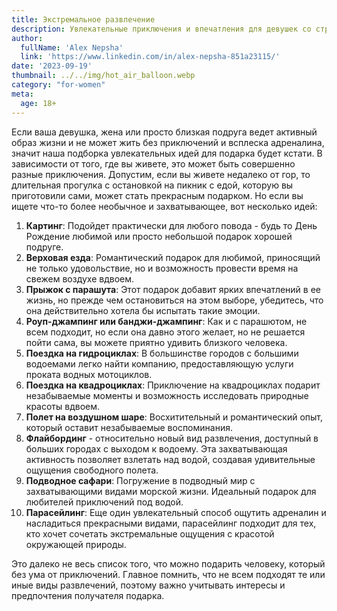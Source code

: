 ```yaml
---
title: Экстремальное развлечение
description: Увлекательные приключения и впечатления для девушек со страстью к адреналину.
author:
  fullName: 'Alex Nepsha'
  link: 'https://www.linkedin.com/in/alex-nepsha-851a23115/'
date: '2023-09-19'
thumbnail: ../../img/hot_air_balloon.webp
category: "for-women"
meta:
  age: 18+
---
```

Если ваша девушка, жена или просто близкая подруга ведет активный образ жизни и не может жить без приключений и всплеска адреналина, значит наша подборка увлекательных идей для подарка будет кстати. В зависимости от того, где вы живете, это может быть совершенно разные приключения. Допустим, если вы живете недалеко от гор, то длительная прогулка с остановкой на пикник с едой, которую вы приготовили сами, может стать прекрасным подарком. Но если вы ищете что-то более необычное и захватывающее, вот несколько идей:

1. **Картинг**: Подойдет практически для любого повода - будь то День Рождение любимой или просто небольшой подарок хорошей подруге.
2. **Верховая езда**: Романтический подарок для любимой, приносящий не только удовольствие, но и возможность провести время на свежем воздухе вдвоем.
3. **Прыжок с парашута**: Этот подарок добавит ярких впечатлений в ее жизнь, но прежде чем остановиться на этом выборе, убедитесь, что она действительно хотела бы испытать такие эмоции.
4. **Роуп-джампинг или банджи-джампинг**: Как и с парашютом, не всем подходит, но если она давно этого желает, но не решается пойти сама, вы можете приятно удивить близкого человека.
5. **Поездка на гидроциклах**: В большинстве городов с большими водоемами легко найти компанию, предоставляющую услуги проката водных мотоциклов.
6. **Поездка на квадроциклах**: Приключение на квадроциклах подарит незабываемые моменты и возможность исследовать природные красоты вдвоем.
7. **Полет на воздушном шаре**: Восхитительный и романтический опыт, который оставит незабываемые воспоминания.
8. **Флайбординг** - относительно новый вид развлечения, доступный в больших городах с выходом к водоему. Эта захватывающая активность позволяет взлетать над водой, создавая удивительные ощущения свободного полета.
9. **Подводное сафари**: Погружение в подводный мир с захватывающими видами морской жизни. Идеальный подарок для любителей приключений под водой.
10. **Парасейлинг**: Еще один увлекательный способ ощутить адреналин и насладиться прекрасными видами, парасейлинг подходит для тех, кто хочет сочетать экстремальные ощущения с красотой окружающей природы.

Это далеко не весь список того, что можно подарить человеку, который без ума от приключений. Главное помнить, что не всем подходят те или иные виды развлечений, поэтому важно учитывать интересы и предпочтения получателя подарка.

